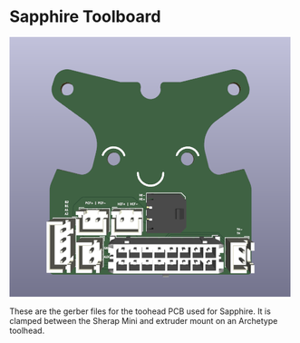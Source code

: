 # Sapphire Toolboard

![Render](../Images/Toolboard_Render.png)

These are the gerber files for the toohead PCB used for Sapphire. It is clamped between the Sherap Mini and extruder mount on an Archetype toolhead.
